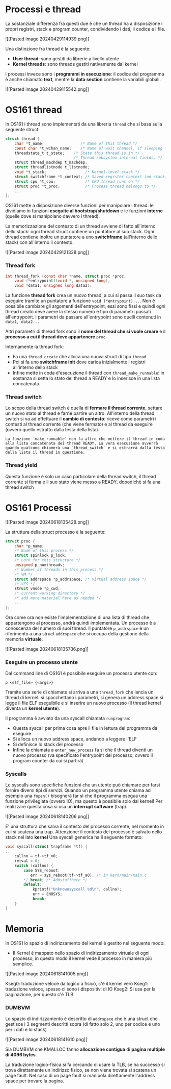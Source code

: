 # Processi e thread

La sostanziale differenza fra questi due è che un thread ha a disposizione i propri registri, stack e program counter, condividendo i dati, il codice e i file.

![[Pasted image 20240429114939.png]]

Una distinzione fra thread è la seguente:
- **User thread**: sono gestiti da librerie a livello utente
- **Kernel threads**: sono threads gestiti nativamente dal kernel

I processi invece sono i **programmi in esecuzione**: il codice del programma è anche chiamato **text**, mentre la **data section** contiene la variabili globali.

![[Pasted image 20240429115542.png]]

# OS161 thread

In OS161 i thread sono implementati da una libreria `thread` che si basa sulla seguente struct:

```c
struct thread {
	char *t_name;                /* Name of this thread */
	const char *t_wchan_name;    /* Name of wait channel, if sleeping */
	threadstate_t t_state;    /* State this thread is in */
						      /* Thread subsystem internal fields. */
	struct thread_machdep t_machdep;
	struct threadlistnode t_listnode;
	void *t_stack;                 /* Kernel-level stack */
	struct switchframe *t_context; /* Saved register context (on stack) */
	struct cpu *t_cpu;             /* CPU thread runs on */
	struct proc *t_proc;           /* Process thread belongs to */
	...
};
```

OS161 mette a disposizione diverse funzioni per manipolare i thread: le dividiamo in funzioni **eseguite al bootstrap/shutdown** e le funzioni **interne** (quelle dove si manipolano davvero i thread).

La memorizzazione del contesto di un thread avviene di fatto all'interno dello stack: ogni thread struct contiene un puntatore al suo stack. Ogni thread contiene inoltre un puntatore a uno **switchframe** (all'interno dello stack) con all'interno il contesto.

![[Pasted image 20240429121338.png]]

### Thread fork

```c
int thread_fork (const char *name, struct proc *proc,
	void (*entrypoint)(void *, unsigned long),
	void *data1, unsigned long data2);
```

La funzione **thread fork** crea un nuovo thread, a cui si passa il suo task da eseguire tramite un puntatore a funzione `void (*entrypoint)...`. Non è possibile cambiare gli argomenti dell'entrypoint, essi sono fissi e quindi ogni thread creato deve avere la stesso numero e tipo di parametri passati all'entrypoint. I parametri da passare all'entrypoint sono quelli contenuti in `data1, data2...` 

Altri parametri di thread fork sono il **nome del thread che si vuole creare** e il **processo a cui il thread deve appartenere** `proc`.

Internamente la thread fork:
- Fa una `thread_create` che alloca una nuova struct di tipo `thread`
- Poi si fa uno **switchframe init** dove carica inizialmente i registri all'interno dello stack
- Infine mette in coda d'esecuzione il thread con `thread_make_runnable`: in sostanza si setta lo stato del thread a READY e lo inserisce in una lista concatenata.

### Thread switch

Lo scopo della thread switch è quella di **fermare il thread corrente**, settare un nuovo stato al thread e farne partire un altro. All'interno della thread switch si va ad effettuare il **cambio di contesto**: riceve come parametri i contesti al thread corrente (che viene fermato) e al thread da eseguire (ovvero quello estratto dalla testa della lista).

```ad-note
La funzione `make_runnable` non fa altro che mettere il thread in coda alla lista concatenata dei thread READY. La vera esecuzione avverrà quando qualcuno chiamerà una `thread_switch` e si estrarrà dalla testa della lista il thread in questione.
```

### Thread yield

Questa funzione è solo un caso particolare della thread switch, il thread corrente si ferma e il suo stato viene messo a READY, dopodichè si fa una thread switch

# OS161 Processi

![[Pasted image 20240618135428.png]]

La struttura della struct processo è la seguente:

```c
struct proc {
	char *p_name;
	/* Name of this process */
	struct spinlock p_lock;
	/* Lock for this structure */
	unsigned p_numthreads;
	/* Number of threads in this process */
	/* VM */
	struct addrspace *p_addrspace; /* virtual address space */
	/* VFS */
	struct vnode *p_cwd;
	/* current working directory */
	/* add more material here as needed */
	...
};
```

Ora come ora non esiste l'implementazione di una lista di thread che appartengono al processo, andrà quindi implementata. Un processo è a conoscenza del numero di suoi thread. Il puntatore `p_addrspace` è un riferimento a una struct `addrspace` che si occupa della gestione della memoria **virtuale**.

![[Pasted image 20240618135736.png]]


### Eseguire un processo utente

Dal command line di OS161 è possibile eseguire un processo utente con:

```
p <elf_file> {<args>}
```

Tramite una serie di chiamate si arriva a una `thread_fork` che lancia un thread di kernel: si spacchettano i parametri, si genera un address space si legge il file ELF eseguibile e si inserire un nuovo processo (il thread kernel diventa un **kernel utente**).

Il programma è avviato da una syscall chiamata `runprogram`:
- Questa syscall per prima cosa apre il file in lettura del programma da eseguire
- Si alloca un nuovo address space, andando a leggere l'ELF 
- Si definisce lo stack del processo
- Infine la chiamata a `enter_new_process` fa sì che il thread diventi un nuovo processo (va specificato l'entrypoint del processo, ovvero il program counter da cui si partirà)

### Syscalls

Le syscalls sono specifiche funzioni che un utente può chiamare per farsi fornire diversi tipi di servizi. Quando un programma utente chiama ad esempio una `fopen()` bisognerà far sì che il programma esegua una funzione privilegiata (ovvero IO), ma questo è possibile solo dal kernel!
Per realizzare questa cosa si usa un **interrupt software** (trap).

![[Pasted image 20240618140206.png]]

E' una struttura che salva il contesto del processo corrente, nel momento in cui si scatena una trap. Attenzione: il contesto del processo è salvato nello stack nel lato **kernel**
Una syscall generica ha il seguente formato:

```c
void syscall(struct trapframe *tf) {
.. 
	callno = tf->tf_v0;
	retval = 0; 
	switch (callno) {
		case SYS_reboot: 
		   err = sys_reboot(tf->tf_a0); /* in kern/main/main.c 
		*/ break; /* Addstuffhere */ 
		default: 
			kprintf("Unknownsyscall %d\n", callno);
			err = ENOSYS;
			break;
	} 
}
```
# Memoria

In OS161 lo spazio di indirizzamento del kernel è gestito nel seguente modo:
- Il Kernel è mappato nello spazio di indirizzamento virtuale di ogni processo, in questo modo il kernel vede il processo in maniera più semplice.

![[Pasted image 20240618141005.png]]

Kseg0: traduzione veloce da logico a fisico, c'è il kernel vero
Kseg1: traduzione veloce, spesso ci sono i dispositivi di IO
Kseg2: Si usa per la paginazione, per questo c'è TLB

### DUMBVM

Lo spazio di indirizzamento è descritto di `addrspace` che è una struct che gestisce i 3 segmenti descritti sopra (di fatto solo 2, uno per codice e uno per i dati e lo stack)

![[Pasted image 20240618141610.png]]

Sia DUMBVM che KMALLOC fanno **allocazione contigua** di **pagina multiple di 4096 bytes**.

La traduzione logico-fisica si fa cercando di usare la TLB, se ha successo si trova direttamente un indirizzo fisico, se non viene trovata si scatena un page fault.
Nel caso di un page fault si manipola direttamente l'address space per trovare la pagina.
